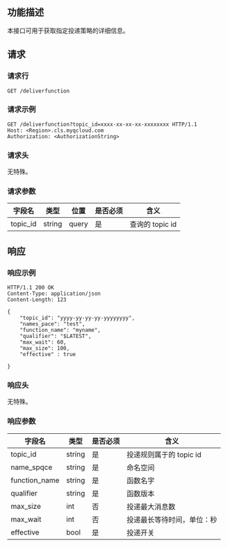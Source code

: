 ## 功能描述

本接口可用于获取指定投递策略的详细信息。

## 请求

### 请求行

```
GET /deliverfunction
```

### 请求示例

```
GET /deliverfunction?topic_id=xxxx-xx-xx-xx-xxxxxxxx HTTP/1.1
Host: <Region>.cls.myqcloud.com
Authorization: <AuthorizationString>

```

### 请求头

无特殊。

### 请求参数

| 字段名        |  类型  | 位置  |是否必须 |      含义                  |
|--------------|--------|------|--------|---------------------------|
| topic_id   | string | query  |  是      |查询的 topic id           |

## 响应

### 响应示例

```
HTTP/1.1 200 OK
Content-Type: application/json
Content-Length: 123

{
    "topic_id": "yyyy-yy-yy-yy-yyyyyyyy",
    "names_pace": "test",
    "function_name": "myname",
    "qualifier": "$LATEST",
    "max_wait": 60,
    "max_size": 100,
    "effective" : true
  
}
```


### 响应头

无特殊。

### 响应参数

|  字段名     |  类型  | 是否必须 |        含义                    |
|------------|--------|---------|-------------------------------|
| topic_id   | string | 是      | 投递规则属于的 topic id          |
| name_spqce    | string | 是      | 命名空间               |
| function_name    | string | 是      | 函数名字                 |
| qualifier| string  | 是      | 函数版本                      |
| max_size| int| 否     | 投递最大消息数                 |
| max_wait  | int    | 否      | 投递最长等待时间，单位：秒          |
| effective  | bool  | 是      |          投递开关            |
 
